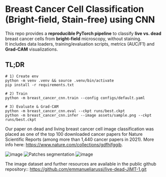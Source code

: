 # Breast Cancer Cell Classification (Bright-field, Stain-free) using CNN

This repo provides a **reproducible PyTorch pipeline** to classify **live vs. dead** breast cancer cells from **bright-field** microscopy, without staining.  
It includes data loaders, training/evaluation scripts, metrics (AUC/F1) and **Grad-CAM** visualizations.

## TL;DR
```
# 1) Create env
python -m venv .venv && source .venv/bin/activate
pip install -r requirements.txt

# 2) Train
python -m breast_cancer_cnn.train --config configs/default.yaml

# 3) Evaluate & Grad-CAM
python -m breast_cancer_cnn.eval --ckpt runs/best.ckpt
python -m breast_cancer_cnn.infer --image assets/sample.png --ckpt runs/best.ckpt
```

Our paper on dead and living breast cancer cell image classification was placed as one of the top 100 downloaded cancer papers for Nature Scientific Reports (among more than 1,440 cancer papers in 2021). More info here: https://www.nature.com/collections/gdfhjfggib.

![image](https://user-images.githubusercontent.com/91725761/163794416-6b2592f5-817d-4b33-8122-ef2db6b531ed.png)
![Patches segmentation](https://user-images.githubusercontent.com/91725761/163794193-8cb07bac-561d-46f3-b5e3-37f188d0c741.jpg)
![image](https://user-images.githubusercontent.com/91725761/163794383-653fb0d8-33d3-487f-b789-c07255b0838c.png)

The image dataset and further resources are available in the public github repository:: https://github.com/emmanueliarussi/live-dead-JIMT-1.git
